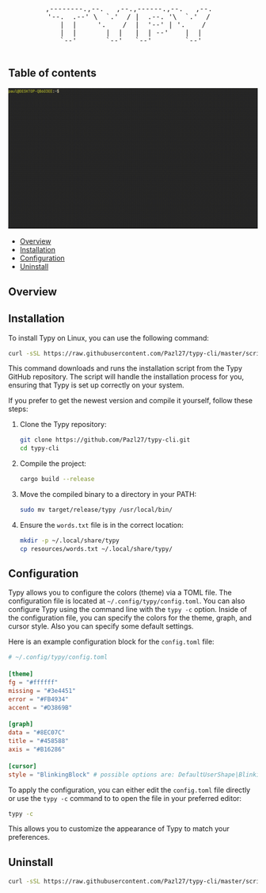 <p>
  <pre align="center">
,--------.,--.   ,--.,------.,--.   ,--.  
'--.  .--' \  `.'  / |  .--. '\  `.'  /  
   |  |     '.    /  |  '--' | '.    /   
   |  |       |  |   |  | --'    |  |    
   `--'       `--'   `--'        `--'    
  </pre>
</p>



## Table of contents
![Description of the GIF](./docs/assets/demo.gif)

- [Overview](#overview)
- [Installation](#installation)
- [Configuration](#configuration)
- [Uninstall](#uninstall)

## Overview

## Installation
To install Typy on Linux, you can use the following command:

```bash
curl -sSL https://raw.githubusercontent.com/Pazl27/typy-cli/master/scripts/install.sh | bash
```

This command downloads and runs the installation script from the Typy GitHub repository. The script will handle the installation process for you, ensuring that Typy is set up correctly on your system.

If you prefer to get the newest version and compile it yourself, follow these steps:

1. Clone the Typy repository:
    ```bash
    git clone https://github.com/Pazl27/typy-cli.git
    cd typy-cli
    ```

2. Compile the project:
    ```bash
    cargo build --release
    ```

3. Move the compiled binary to a directory in your PATH:
    ```bash
    sudo mv target/release/typy /usr/local/bin/
    ```

4. Ensure the `words.txt` file is in the correct location:
    ```bash
    mkdir -p ~/.local/share/typy
    cp resources/words.txt ~/.local/share/typy/
    ```

## Configuration
Typy allows you to configure the colors (theme) via a TOML file. The configuration file is located at `~/.config/typy/config.toml`. You can also configure Typy using the command line with the `typy -c` option.
Inside of the configuration file, you can specify the colors for the theme, graph, and cursor style. Also you can specify some default settings.

Here is an example configuration block for the `config.toml` file:

```toml
# ~/.config/typy/config.toml

[theme]
fg = "#ffffff"
missing = "#3e4451"
error = "#FB4934"
accent = "#D3869B"

[graph]
data = "#8EC07C"
title = "#458588"
axis = "#B16286"

[cursor]
style = "BlinkingBlock" # possible options are: DefaultUserShape|BlinkingBlock|SteadyBlock|BlinkingUnderScore|SteadyUnderScore|BlinkingBar|SteadyBar
```

To apply the configuration, you can either edit the `config.toml` file directly or use the `typy -c` command to to open the file in your preferred editor:

```bash
typy -c 
```

This allows you to customize the appearance of Typy to match your preferences.

## Uninstall
```bash
curl -sSL https://raw.githubusercontent.com/Pazl27/typy-cli/master/scripts/uninstall.sh | bash
```
